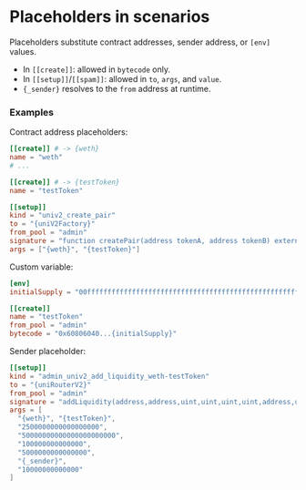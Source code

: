 # Placeholders in scenarios

Placeholders substitute contract addresses, sender address, or `[env]` values.

- In `[[create]]`: allowed in `bytecode` only.
- In `[[setup]]`/`[[spam]]`: allowed in `to`, `args`, and `value`.
- `{_sender}` resolves to the `from` address at runtime.

### Examples

Contract address placeholders:
```toml
[[create]] # -> {weth}
name = "weth"
# ...

[[create]] # -> {testToken}
name = "testToken"

[[setup]]
kind = "univ2_create_pair"
to = "{uniV2Factory}"
from_pool = "admin"
signature = "function createPair(address tokenA, address tokenB) external returns (address pair)"
args = ["{weth}", "{testToken}"]
```

Custom variable:
```toml
[env]
initialSupply = "00ffffffffffffffffffffffffffffffffffffffffffffffffffffffffffffff"

[[create]]
name = "testToken"
from_pool = "admin"
bytecode = "0x60806040...{initialSupply}"
```

Sender placeholder:
```toml
[[setup]]
kind = "admin_univ2_add_liquidity_weth-testToken"
to = "{uniRouterV2}"
from_pool = "admin"
signature = "addLiquidity(address,address,uint,uint,uint,uint,address,uint) returns (uint,uint,uint)"
args = [
  "{weth}", "{testToken}",
  "2500000000000000000",
  "50000000000000000000000",
  "100000000000000",
  "5000000000000000",
  "{_sender}",
  "10000000000000"
]
```
